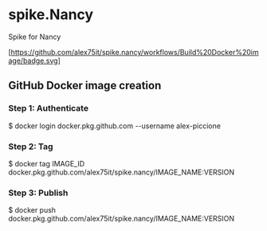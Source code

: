 # spike.Nancy

Spike for Nancy

[https://github.com/alex75it/spike.nancy/workflows/Build%20Docker%20image/badge.svg]


## GitHub Docker image creation

### Step 1: Authenticate
$ docker login docker.pkg.github.com --username alex-piccione
### Step 2: Tag
$ docker tag IMAGE_ID docker.pkg.github.com/alex75it/spike.nancy/IMAGE_NAME:VERSION
### Step 3: Publish
$ docker push docker.pkg.github.com/alex75it/spike.nancy/IMAGE_NAME:VERSION
